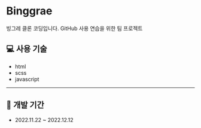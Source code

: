 # Binggrae
빙그레 클론 코딩입니다. GitHub 사용 연습을 위한 팀 프로젝트

## :computer: 사용 기술
- html
- scss
- javascript
  
***

## :calendar: 개발 기간
- 2022.11.22 ~ 2022.12.12

##
